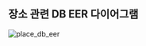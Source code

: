 ## 장소 관련 DB EER 다이어그램  

![place_db_eer](https://user-images.githubusercontent.com/55046928/103515576-56a91980-4eb2-11eb-82c6-8a416e5d57bc.png) 

